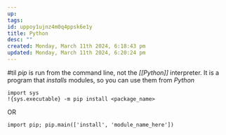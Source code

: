 ```yaml
---
up: 
tags: 
id: uppoy1ujnz4m0q4ppsk6e1y
title: Python
desc: ""
created: Monday, March 11th 2024, 6:18:43 pm
updated: Monday, March 11th 2024, 6:20:24 pm
---
```

#til _pip_ is run from the command line, not the _[[Python]]_ interpreter. It is a program that _installs_ modules, so you can use them from _Python_ 

```
import sys  
!{sys.executable} -m pip install <package_name>
```

OR
```
import pip; pip.main(['install', 'module_name_here'])
```

